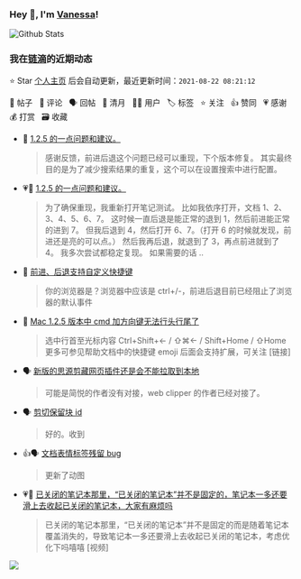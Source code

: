 ### Hey 👋, I'm [Vanessa](http://vanessa.b3log.org/)!

![Github Stats](https://github-readme-stats.vercel.app/api?username=Vanessa219&show_icons=true)

<!--events start -->

### 我在[链滴](https://ld246.com)的近期动态

⭐️ Star [个人主页](https://github.com/Vanessa219/Vanessa219) 后会自动更新，最近更新时间：`2021-08-22 08:21:12`

📝 帖子 &nbsp; 💬 评论 &nbsp; 🗣 回帖 &nbsp; 🌙 清月 &nbsp; 👨‍💻 用户 &nbsp; 🏷️ 标签 &nbsp; ⭐️ 关注 &nbsp; 👍 赞同 &nbsp; 💗 感谢 &nbsp; 💰 打赏 &nbsp; 🗃 收藏

* 💬 [1.2.5 的一点问题和建议。](https://ld246.com/article/1629471524222/comment/1629560179153#comments)

  > 感谢反馈，前进后退这个问题已经可以重现，下个版本修复。 其实最终目的是为了减少搜索结果的重复，这个可以在设置搜索中进行配置。
* 💗💬 [1.2.5 的一点问题和建议。](https://ld246.com/article/1629471524222/comment/1629480001332#comments)

  > 为了确保重现，我重新打开笔记测试。 比如我依序打开，文档 1、2、3、4、5、6、7。 这时候一直后退是能正常的退到 1，然后前进能正常的进到 7。 但我后退到 4，然后打开 6、7。（打开 6 的时候就发现，前进还是亮的可以点。） 然后我再后退，就退到了 3，再点前进就到了 4。 我多次尝试都稳定复现。 如果需要的话 ..
* 💬 [前进、后退支持自定义快捷键](https://ld246.com/article/1629554155752/comment/1629558746764#comments)

  > 你的浏览器是？浏览器中应该是 ctrl+/-，前进后退目前已经阻止了浏览器的默认事件
* 💬 [Mac 1.2.5 版本中 cmd 加方向键无法行头行尾了](https://ld246.com/article/1629509998247/comment/1629517733859#comments)

  > 选中行首至光标内容 Ctrl+Shift+← / ⇧⌘← / Shift+Home / ⇧Home 更多可参见帮助文档中的快捷键 emoji 后面会支持扩展，可关注 [链接]
* 🗣 [新版的思源剪藏网页插件还是会不能拉取到本地](https://ld246.com/article/1629385626836/comment/1629514263663#comments)

  > 可能是简悦的作者没有对接，web clipper 的作者已经对接了。
* 🗣 [剪切保留块 id](https://ld246.com/article/1629457831021/comment/1629509028855#comments)

  > 好的。收到
* 👍🗣 [文档表情标签残留 bug](https://ld246.com/article/1629466980674/comment/1629475319882#comments)

  > 更新了动图
* 💗📝 [已关闭的笔记本那里，“已关闭的笔记本”并不是固定的，笔记本一多还要滑上去收起已关闭的笔记本，大家有麻烦吗](https://ld246.com/article/1629464049874)

  > 已关闭的笔记本那里，“已关闭的笔记本”并不是固定的而是随着笔记本覆盖消失的，导致笔记本一多还要滑上去收起已关闭的笔记本，考虑优化下吗嘻嘻 [视频]


<!--events end -->

<a title="Hits" target="_blank" href="https://github.com/Vanessa219/Vanessa219"><img src="https://hits.b3log.org/Vanessa219/Vanessa219.svg"></a>
